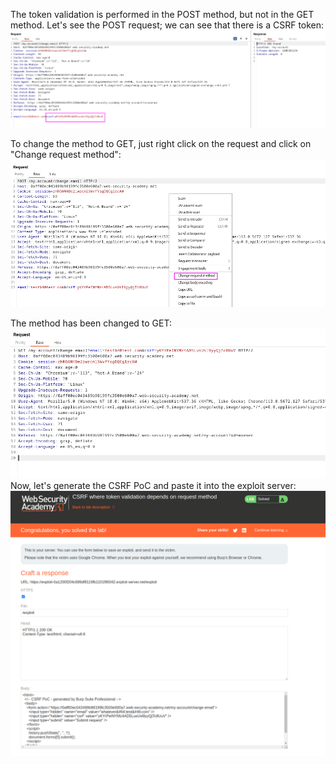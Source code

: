 The token validation is performed in the POST method, but not in the GET method.
Let's see the POST request; we can see that there is a CSRF token:
![](imgs/csrf_bypass_token_validation_in_request_method.png)

To change the method to GET, just right click on the request and click on "Change request method":
![](imgs/csrf_bypass_token_validation_in_request_method-2.png)

The method has been changed to GET:
![](imgs/csrf_bypass_token_validation_in_request_method-3.png)
Now, let's generate the CSRF PoC and paste it into the exploit server:
![](imgs/csrf_bypass_token_validation_in_request_method-4.png)

